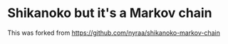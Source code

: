 # Shikanoko but it's a Markov chain

This was forked from https://github.com/nyraa/shikanoko-markov-chain